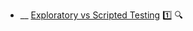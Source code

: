 * __ [Exploratory vs Scripted Testing]({{baseUrl}}/testing/testingTypes/exploratoryVsScriptedTesting) :one: <trigger for="pop:testing-exploratoryVsScriptedTesting-preview">:mag:</trigger>

<popover id="pop:testing-exploratoryVsScriptedTesting-preview" title=":mag: Exploratory vs Scripted Testing" placement="right">
  <div slot="content">
    <include src=".\preview.md" />
  </div>
</popover>
